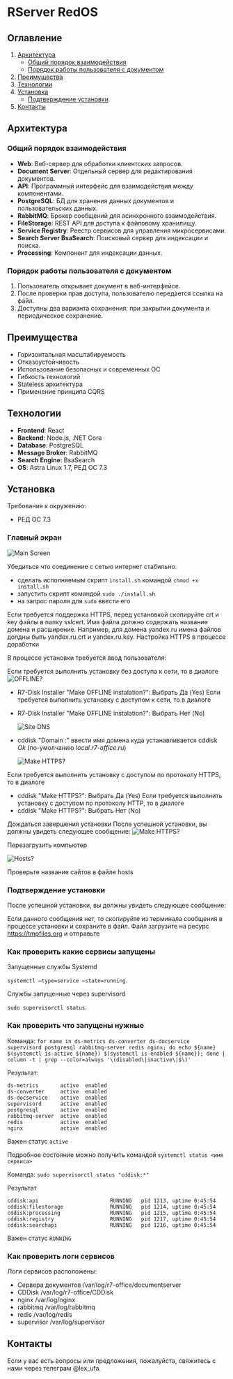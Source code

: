 # RServer RedOS
## Оглавление

1. [Архитектура](#архитектура)
    - [Общий порядок взаимодействия](#общий-порядок-взаимодействия)
    - [Порядок работы пользователя с документом](#порядок-работы-пользователя-с-документом)
2. [Преимущества](#преимущества)
3. [Технологии](#технологии)
4. [Установка](#установка)
   - [Подтверждение установки](#подтверждение-установки)
6. [Контакты](#контакты)

## Архитектура

### Общий порядок взаимодействия
- **Web**: Веб-сервер для обработки клиентских запросов.
- **Document Server**: Отдельный сервер для редактирования документов.
- **API**: Программный интерфейс для взаимодействия между компонентами.
- **PostgreSQL**: БД для хранения данных документов и пользовательских данных.
- **RabbitMQ**: Брокер сообщений для асинхронного взаимодействия.
- **FileStorage**: REST API для доступа к файловому хранилищу.
- **Service Registry**: Реестр сервисов для управления микросервисами.
- **Search Server BsaSearch**: Поисковый сервер для индексации и поиска.
- **Processing**: Компонент для индексации данных.

### Порядок работы пользователя с документом
1. Пользователь открывает документ в веб-интерфейсе.
2. После проверки прав доступа, пользователю передается ссылка на файл.
3. Доступны два варианта сохранения: при закрытии документа и периодическое сохранение.

## Преимущества

- Горизонтальная масштабируемость
- Отказоустойчивость
- Использование безопасных и современных ОС
- Гибкость технологий
- Stateless архитектура
- Применение принципа CQRS

## Технологии

- **Frontend**: React
- **Backend**: Node.js, .NET Core
- **Database**: PostgreSQL
- **Message Broker**: RabbitMQ
- **Search Engine**: BsaSearch
- **OS**: Astra Linux 1.7, РЕД ОС 7.3

## Установка

Требования к окружению:
- РЕД ОС 7.3

### Главный экран
![Main Screen](./rui.png)

Убедиться что соединение с сетью интернет стабильно.

- сделать исполняемым скрипт `install.sh` командой `chmod +x install.sh`
- запустить скрипт командой `sudo ./install.sh`
- на запрос пароля для `sudo` ввести его

Если требуется поддержка HTTPS, перед установкой скопируйте crt и key файлы в папку sslcert. Имя файла должно содержать название домена и расширение.
Например, для домена yandex.ru имена файлов долдны быть yandex.ru.crt и yandex.ru.key.
Настройка HTTPS в процессе доработки

В процессе установки требуется ввод пользователя:

Если требуется выполнить установку без доступа к сети, то в диалоге
![OFFLINE?](./roffline.png)

- R7-Disk Installer "Make OFFLINE instalation?": Выбрать Да (Yes)
Если требуется выполнить установку с доступом к сети, то в диалоге
- R7-Disk Installer "Make OFFLINE instalation?": Выбрать Нет (No)

  ![Site DNS](./rsitedns.png)

- cddisk "Domain :" ввести имя домена куда устанавливается cddisk *Ok* (по-умолчанию *local.r7-office.ru*)

  ![Make HTTPS?](./rhttps.png)

Если требуется выполнить установку с доступом по протоколу HTTPS, то в диалоге
- cddisk "Make HTTPS?": Выбрать Да (Yes)
Если требуется выполнить установку с доступом по протоколу HTTP, то в диалоге
- cddisk "Make HTTPS?": Выбрать Нет (No)

Дождаться завершения установки
После успешной установки, вы должны увидеть следующее сообщение:
![Make HTTPS?](./rdone.png)

Перезагрузить компьютер

![Hosts?](./rhosts.png)

Проверьте название сайтов в файле hosts



### Подтверждение установки

После успешной установки, вы должны увидеть следующее сообщение:

Если данного сообщения нет, то скопируйте из терминала сообщения в процессе установки и сохраните в файл.
Файл загрузите на ресурс https://tmpfiles.org и отправьте

###  Как проверить какие сервисы запущены
Запущенные службы Systemd 

`systemctl —type=service —state=running`.
 
Службы запущенные через supervisord 

`sudo supervisorctl status`.

### Как проверить что запущены нужные

Команда: 
`for name in ds-metrics ds-converter ds-docservice supervisord postgresql rabbitmq-server redis nginx; do echo ${name} $(systemctl is-active ${name}) $(systemctl is-enabled ${name}); done | column -t | grep --color=always '\(disabled\|inactive\|$\)'`

Результат:

```
ds-metrics       active  enabled
ds-converter     active  enabled
ds-docservice    active  enabled
supervisord      active  enabled
postgresql       active  enabled
rabbitmq-server  active  enabled
redis            active  enabled
nginx            active  enabled
```

Важен статус `active`

Подробное состояние можно получить командой `systemctl status <имя сервиса>`

Команда: 
`sudo supervisorctl status "cddisk:*"`

Результат
```
cddisk:api                       RUNNING   pid 1213, uptime 0:45:54
cddisk:filestorage               RUNNING   pid 1214, uptime 0:45:54
cddisk:processing                RUNNING   pid 1215, uptime 0:45:54
cddisk:registry                  RUNNING   pid 1217, uptime 0:45:54
cddisk:searchapi                 RUNNING   pid 1216, uptime 0:45:54
```

Важен статус `RUNNING`

### Как проверить логи сервисов

Логи сервисов расположены:

- Сервера документов /var/log/r7-office/documentserver
- CDDisk /var/log/r7-office/CDDisk
- nginx /var/log/nginx
- rabbitmq /var/log/rabbitmq
- redis /var/log/redis
- supervisor /var/log/supervisor

## Контакты

Если у вас есть вопросы или предложения, пожалуйста, свяжитесь с нами через телеграм @lex_ufa.
